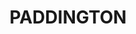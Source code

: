 ---
lastmod: '2025-04-06T06:05:20+00:00'
latitude: -33.895705
layout: suburb
longitude: 151.227236
postcode: '2021'
state: NSW
title: PADDINGTON
url: /nsw/paddington/
---